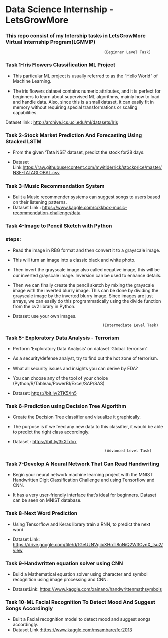 # Data Science Internship -LetsGrowMore
### This repo consist of my Intership tasks in LetsGrowMore Virtual Internship Program(LGMVIP)

  
 
                                                (Beginner Level Task)
                                         
 ### Task 1-Iris Flowers Classification ML Project                   
                   
   - This particular ML project is usually referred to as the “Hello World” of Machine Learning. 

   - The iris flowers dataset contains numeric attributes, and it is perfect for beginners to learn about supervised ML algorithms, mainly how to load and handle data. Also, since this is a small dataset, it can easily fit in memory without requiring special transformations or scaling capabilities.

Dataset link : http://archive.ics.uci.edu/ml/datasets/Iris 

                
        
  ### Task 2-Stock Market Prediction And Forecasting Using Stacked LSTM
   - From the given ‘Tata NSE’ dataset, predict the stock for28 days.
 
 
   - Dataset Link:https://raw.githubusercontent.com/mwitiderrick/stockprice/master/NSE-TATAGLOBAL.csv


  ### Task 3-Music Recommendation System
                                         
   - Built a  Music recommender systems can suggest songs to users based on their listening patterns. 
   - Dataset Link : https://www.kaggle.com/c/kkbox-music-recommendation-challenge/data



  ### Task 4-Image to Pencil Sketch with Python
                                       
### steps:
   - Read the image in RBG format and then convert it to a grayscale image.

   - This will turn an image into a classic black and white photo. 

   - Then  invert the grayscale image also called negative image, this will be our inverted grayscale image. Inversion can be used to enhance details. 

   - Then we can finally create the pencil sketch by mixing the grayscale image with the inverted blurry image. This can be done by dividing the grayscale image by the inverted blurry image. Since images are just arrays, we can easily do this programmatically using the divide function from the cv2 library in Python.

   - Dataset: use your own images.

   


                                                 (Intermediate Level Task)
                                     
                               
   ### Task 5- Exploratory Data Analysis - Terrorism
                                       
   - Perform ‘Exploratory Data Analysis’ on dataset ‘Global Terrorism’. 

   - As a security/defense analyst, try to find out the hot zone of terrorism. 
   - What all security issues and insights you can derive by EDA? 
   - You can choose any of the tool of your choice 
     (Python/R/Tableau/PowerBI/Excel/SAP/SAS) 
   - Dataset: https://bit.ly/2TK5Xn5
   

### Task 6-Prediction using Decision Tree Algorithm 
                                      
   - Create the Decision Tree classifier and visualize it graphically.

   - The purpose is if we feed any new data to this classifier, it would be able to predict the right class accordingly. 
   - Dataset : https://bit.ly/3kXTdox 

  
                                                  (Advanced Level Task)
                                     
   ### Task 7-Develop A Neural Network That Can Read Handwriting
   - Begin your neural network machine learning project with the MNIST Handwritten Digit Classification Challenge and using Tensorflow and CNN.

- It has a very user-friendly interface that’s ideal for beginners. Dataset can be seen on MNIST database. 

### Task 8-Next Word Prediction
  -  Using Tensorflow and Keras library train a RNN, to predict the next word. 

  - Dataset Link: https://drive.google.com/file/d/1GeUzNVqiixXHnTl8oNiQ2W3CynX_lsu2/view

### Task 9-Handwritten equation solver using CNN 
  - Build a Mathematical equation solver using character and symbol recognition using image processing and CNN. 

  - DatasetLink: https://www.kaggle.com/xainano/handwrittenmathsymbols  
 
 ### Task 10-ML Facial Recognition To Detect Mood And Suggest Songs Accordingly
   - Built a Facial recognition model to detect mood and suggest songs accordingly. 
   - Dataset Link :https://www.kaggle.com/msambare/fer2013


                   
               
